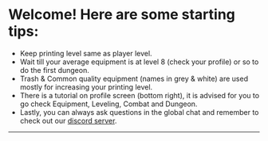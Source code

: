 # Welcome! Here are some starting tips:

* Keep printing level same as player level.
* Wait till your average equipment is at level 8 (check your profile) or so to do the first dungeon.
* Trash & Common quality equipment (names in grey & white) are used mostly for increasing your printing level.
* There is a tutorial on profile screen (bottom right), it is advised for you to go check Equipment, Leveling, Combat and Dungeon.
* Lastly, you can always ask questions in the global chat and remember to check out our [discord server](https://discord.gg/JREx8xz).

---

